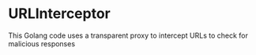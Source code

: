 # URLInterceptor
This Golang code uses a transparent proxy to intercept URLs to check for malicious responses 

